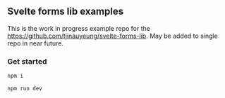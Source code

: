 ## Svelte forms lib examples
This is the work in progress example repo for the https://github.com/tjinauyeung/svelte-forms-lib. May be added to single repo in near future.

### Get started

```bash
npm i
```

```bash
npm run dev
```

